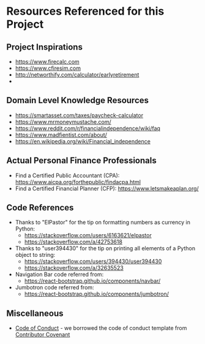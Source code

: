 # Resources Referenced for this Project

## Project Inspirations
- https://www.firecalc.com
- https://www.cfiresim.com
- http://networthify.com/calculator/earlyretirement
- 

## Domain Level Knowledge Resources
- https://smartasset.com/taxes/paycheck-calculator
- https://www.mrmoneymustache.com/
- https://www.reddit.com/r/financialindependence/wiki/faq
- https://www.madfientist.com/about/
- https://en.wikipedia.org/wiki/Financial_independence


## Actual Personal Finance Professionals
- Find a Certified Public Accountant (CPA):  https://www.aicpa.org/forthepublic/findacpa.html
- Find a Certified Financial Planner (CFP):  https://www.letsmakeaplan.org/


## Code References
- Thanks to "ElPastor" for the tip on formatting numbers as currency in Python:
  - https://stackoverflow.com/users/6163621/elpastor
  - https://stackoverflow.com/a/42753618
- Thanks to "user394430" for the tip on printing all elements of a Python object to string:
  - https://stackoverflow.com/users/394430/user394430
  - https://stackoverflow.com/a/32635523
- Navigation Bar code referred from:
  - https://react-bootstrap.github.io/components/navbar/
- Jumbotron code referred from:
  - https://react-bootstrap.github.io/components/jumbotron/

## Miscellaneous
- [Code of Conduct](CodeOfConduct.md) - we borrowed the code of conduct template from [Contributor Covenant](https://www.contributor-covenant.org/)